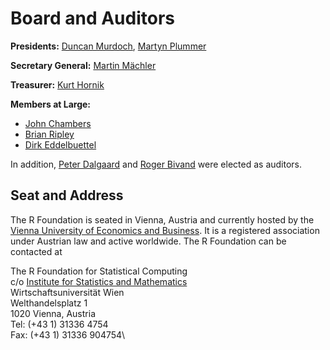 # Board and Auditors

__Presidents:__ [Duncan Murdoch](http://www.stats.uwo.ca/faculty/murdoch/), [Martyn Plummer](http://www.iarc.fr/en/staffdirectory/displaystaff.php?id=10118)

__Secretary General:__ [Martin Mächler](http://stat.ethz.ch/people/maechler)

__Treasurer:__ [Kurt Hornik](http://statmath.wu-wien.ac.at/~hornik/)

__Members at Large:__

* [John Chambers](http://statweb.stanford.edu/~jmc4/)
* [Brian Ripley](http://www.stats.ox.ac.uk/~ripley)
* [Dirk Eddelbuettel](http://dirk.eddelbuettel.com)

In addition, [Peter Dalgaard](http://www.cbs.dk/en/research/departments-and-centres/department-of-finance/staff/pdmes) and [Roger Bivand](http://www.nhh.no/en/research-faculty/department-of-economics/sam/cv/bivand--roger-s.aspx) were elected as auditors.

## Seat and Address

The R Foundation is seated in Vienna, Austria and currently hosted by the [Vienna University of Economics and Business](http://www.wu.ac.at). It is a registered association under Austrian law and active worldwide. The R Foundation can be contacted at

The R Foundation for Statistical Computing\
 c/o [Institute for Statistics and Mathematics](http://www.wu.ac.at/statmath/)\
 Wirtschaftsuniversität Wien\
 Welthandelsplatz 1\
 1020 Vienna, Austria\
 Tel: (+43 1) 31336 4754\
 Fax: (+43 1) 31336 904754\

